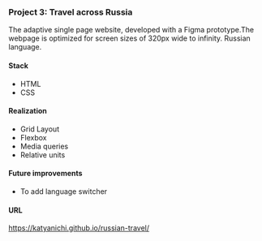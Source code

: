 ### Project 3: Travel across Russia

The adaptive single page website, developed with a Figma prototype.The webpage is optimized for screen sizes of 320px wide to infinity. 
Russian language.
#### **Stack**
* HTML
* CSS

#### **Realization**
* Grid Layout
* Flexbox
* Media queries
* Relative units

#### **Future improvements**
* To add language switcher

#### **URL**
https://katyanichi.github.io/russian-travel/
